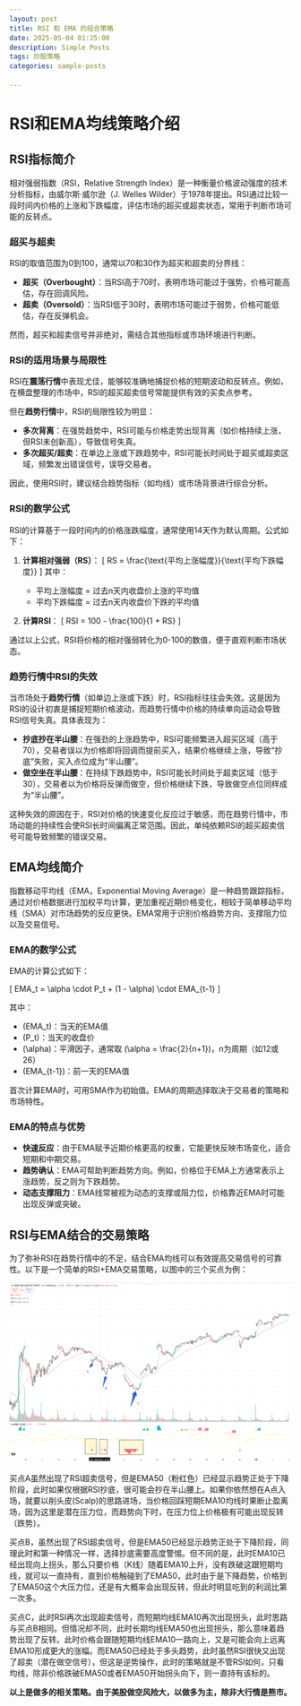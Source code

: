 ```yaml
---
layout: post
title: RSI 和 EMA 的组合策略
date: 2025-05-04 01:25:00
description: Simple Posts
tags: 炒股策略
categories: sample-posts

---
```


# RSI和EMA均线策略介绍

## RSI指标简介

相对强弱指数（RSI，Relative Strength Index）是一种衡量价格波动强度的技术分析指标，由威尔斯·威尔逊（J. Welles Wilder）于1978年提出。RSI通过比较一段时间内价格的上涨和下跌幅度，评估市场的超买或超卖状态，常用于判断市场可能的反转点。

### 超买与超卖

RSI的取值范围为0到100，通常以70和30作为超买和超卖的分界线：
- **超买（Overbought）**：当RSI高于70时，表明市场可能过于强势，价格可能高估，存在回调风险。
- **超卖（Oversold）**：当RSI低于30时，表明市场可能过于弱势，价格可能低估，存在反弹机会。

然而，超买和超卖信号并非绝对，需结合其他指标或市场环境进行判断。

### RSI的适用场景与局限性

RSI在**震荡行情**中表现尤佳，能够较准确地捕捉价格的短期波动和反转点。例如，在横盘整理的市场中，RSI的超买超卖信号常能提供有效的买卖点参考。

但在**趋势行情**中，RSI的局限性较为明显：
- **多次背离**：在强势趋势中，RSI可能与价格走势出现背离（如价格持续上涨，但RSI未创新高），导致信号失真。
- **多次超买/超卖**：在单边上涨或下跌趋势中，RSI可能长时间处于超买或超卖区域，频繁发出错误信号，误导交易者。

因此，使用RSI时，建议结合趋势指标（如均线）或市场背景进行综合分析。

### RSI的数学公式

RSI的计算基于一段时间内的价格涨跌幅度，通常使用14天作为默认周期。公式如下：

1. **计算相对强弱（RS）**：
   \[
   RS = \frac{\text{平均上涨幅度}}{\text{平均下跌幅度}}
   \]
   其中：
   - 平均上涨幅度 = 过去n天内收盘价上涨的平均值
   - 平均下跌幅度 = 过去n天内收盘价下跌的平均值

2. **计算RSI**：
   \[
   RSI = 100 - \frac{100}{1 + RS}
   \]

通过以上公式，RSI将价格的相对强弱转化为0-100的数值，便于直观判断市场状态。

### 趋势行情中RSI的失效

当市场处于**趋势行情**（如单边上涨或下跌）时，RSI指标往往会失效。这是因为RSI的设计初衷是捕捉短期价格波动，而趋势行情中价格的持续单向运动会导致RSI信号失真。具体表现为：

- **抄底抄在半山腰**：在强劲的上涨趋势中，RSI可能频繁进入超买区域（高于70），交易者误以为价格即将回调而提前买入，结果价格继续上涨，导致“抄底”失败，买入点位成为“半山腰”。
- **做空坐在半山腰**：在持续下跌趋势中，RSI可能长时间处于超卖区域（低于30），交易者以为价格将反弹而做空，但价格继续下跌，导致做空点位同样成为“半山腰”。

这种失效的原因在于，RSI对价格的快速变化反应过于敏感，而在趋势行情中，市场动能的持续性会使RSI长时间偏离正常范围。因此，单纯依赖RSI的超买超卖信号可能导致频繁的错误交易。

## EMA均线简介

指数移动平均线（EMA，Exponential Moving Average）是一种趋势跟踪指标，通过对价格数据进行加权平均计算，更加重视近期价格变化，相较于简单移动平均线（SMA）对市场趋势的反应更快。EMA常用于识别价格趋势方向、支撑阻力位以及交易信号。

### EMA的数学公式

EMA的计算公式如下：

\[
EMA_t = \alpha \cdot P_t + (1 - \alpha) \cdot EMA_{t-1}
\]

其中：
- \(EMA_t\)：当天的EMA值
- \(P_t\)：当天的收盘价
- \(\alpha\)：平滑因子，通常取 \(\alpha = \frac{2}{n+1}\)，n为周期（如12或26）
- \(EMA_{t-1}\)：前一天的EMA值

首次计算EMA时，可用SMA作为初始值。EMA的周期选择取决于交易者的策略和市场特性。

### EMA的特点与优势

- **快速反应**：由于EMA赋予近期价格更高的权重，它能更快反映市场变化，适合短期和中期交易。
- **趋势确认**：EMA可帮助判断趋势方向。例如，价格位于EMA上方通常表示上涨趋势，反之则为下跌趋势。
- **动态支撑阻力**：EMA线常被视为动态的支撑或阻力位，价格靠近EMA时可能出现反弹或突破。

## RSI与EMA结合的交易策略

为了弥补RSI在趋势行情中的不足，结合EMA均线可以有效提高交易信号的可靠性。以下是一个简单的RSI+EMA交易策略，以图中的三个买点为例：

![我的宠物](assets\img\RSI.png)  

买点A虽然出现了RSI超卖信号，但是EMA50（粉红色）已经显示趋势正处于下降阶段，此时如果仅根据RSI抄底，很可能会抄在半山腰上。如果你依然想在A点入场，就要以削头皮(Scalp)的思路进场，当价格回踩短期EMA10均线时果断止盈离场，因为这里是潜在压力位，而趋势向下时，在压力位上价格极有可能出现反转（跌势）。  

买点B，虽然出现了RSI超卖信号，但是EMA50已经显示趋势正处于下降阶段，同理此时和第一种情况一样，选择抄底需要高度警惕。但不同的是，此时EMA10已经出现向上拐头，那么只要价格（K线）随着EMA10上升，没有跌破这跟短期均线，就可以一直持有，直到价格触碰到了EMA50，此时由于是下降趋势，价格到了EMA50这个大压力位，还是有大概率会出现反转，但此时明显吃到的利润比第一次多。

买点C，此时RSI再次出现超卖信号，而短期均线EMA10再次出现拐头，此时思路与买点B相同。但情况却不同，此时长期均线EMA50也出现拐头，那么意味着趋势出现了反转。此时价格会跟随短期均线EMA10一路向上，又是可能会向上远离EMA10形成更大的涨幅。而EMA50已经处于多头趋势，此时虽然RSI很快又出现了超卖（潜在做空信号），但这是逆势操作，此时的策略就是不管RSI如何，只看均线，除非价格跌破EMA50或者EMA50开始拐头向下，则一直持有该标的。

**以上是做多的相关策略。由于美股做空风险大，以做多为主，除非大行情是熊市。**